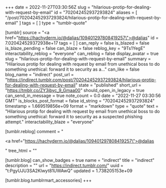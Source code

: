 +++
date = 2022-11-27T03:30:56Z
slug = "hilarious-protip-for-dealing-with-request-by-email"
id = "702042452937293824"
aliases = [ "/post/702042452937293824/hilarious-protip-for-dealing-with-request-by-email" ]
tags = [ ]
type = "tumblr-quote"

[tumblr]
source = "<a href=\"https://hachyderm.io/@dalias/109401297808419257\">@dalias</a>"
id = 7.020424529372938e+17
tags = [ ]
can_reply = false
is_blazed = false
is_blaze_pending = false
can_blaze = false
reblog_key = "9Ts1YegE"
interactability_reblog = "everyone"
can_reblog = false
display_avatar = true
slug = "hilarious-protip-for-dealing-with-request-by-email"
summary = "Hilarious protip for dealing with request by email from unethical boss to do something unethical: forward it to security as a..."
can_like = false
blog_name = "indirect"
post_url = "https://indirect.tumblr.com/post/702042452937293824/hilarious-protip-for-dealing-with-request-by-email"
state = "published"
short_url = "https://tmblr.co/ZY3jbyc_9_Gmaa00"
should_open_in_legacy = true
can_send_in_message = true
note_count = 0.0
date = "2022-11-27 03:30:56 GMT"
is_blocks_post_format = false
id_string = "702042452937293824"
timestamp = 1.669519856e+09
format = "markdown"
type = "quote"
text = "Hilarious protip for dealing with request by email from unethical boss to do something unethical: forward it to security as a suspected phishing attempt."
interactability_blaze = "everyone"

[tumblr.reblog]
comment = "<p><a href=\"https://hachyderm.io/@dalias/109401297808419257\">@dalias</a></p>"
tree_html = ""

[tumblr.blog]
can_show_badges = true
name = "indirect"
title = "indirect"
description = ""
url = "https://indirect.tumblr.com/"
uuid = "t:PgyUJU3SA2Klwyt81UWAwQ"
updated = 1.738205153e+09

[tumblr.blog.tumblrmart_accessories]
+++
